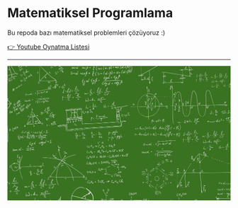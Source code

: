 # Matematiksel Programlama
Bu repoda bazı matematiksel problemleri çözüyoruz :)

<a href="https://www.youtube.com/playlist?list=PLbGdyCC38tEHYQxqaBFtNg53p-tCAzq58" target="_blank"> 👉 Youtube Oynatma Listesi</a>

<hr/>

<img src="./math.jpeg"/>

